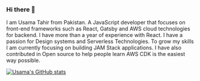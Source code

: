 ### Hi there 👋

I am Usama Tahir from Pakistan. A JavaScript developer that focuses on front-end frameworks such as React, Gatsby and AWS cloud technologies for backend. I have more than a year of experience with React. I have a passion for Design systems and Serverless Technologies. To grow my skills I am currently focusing on building JAM Stack applications. I have also contributed in Open source to help people learn AWS CDK is the easiest way possible.

[![Usama's GitHub stats](https://github-readme-stats.vercel.app/api?username=usaamatahir&show_icons=true&theme=midnight-purple)](https://github.com/anuraghazra/github-readme-stats)
